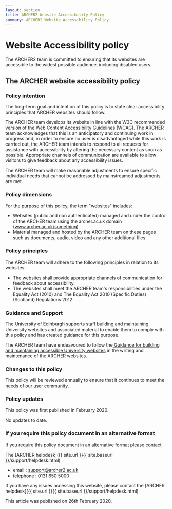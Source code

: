 ```yaml
---
layout: section
title: ARCHER2 Website Accessibility Policy
summary: ARCHER2 Website Accessibility Policy 
---
```


# Website Accessibility policy

The ARCHER2 team is committed to ensuring that its websites are accessible to the widest possible audience, including disabled users.

## The ARCHER website accessibility policy
### Policy intention

The long-term goal and intention of this policy is to state clear accessibility principles that ARCHER websites should follow.

The ARCHER team develops its website in line with the W3C recommended version of the Web Content Accessibility Guidelines (WCAG). The ARCHER team acknowledges that this is an anticipatory and continuing work in progress and, in order to ensure no user is disadvantaged while this work is carried out, the ARCHER team intends to respond to all requests for assistance with accessibility by altering the necessary content as soon as possible. Appropriate channels of communication are available to allow visitors to give feedback about any accessibility issues.

The ARCHER team will make reasonable adjustments to ensure specific individual needs that cannot be addressed by mainstreamed adjustments are met.

### Policy dimensions

For the purpose of this policy, the term "websites" includes:

*    Websites (public and non authenticated) managed and under the control of the ARCHER team using the archer.ac.uk domain (www.archer.ac.uk/something).
*    Material managed and hosted by the ARCHER team on these pages such as documents, audio, video and any other additional files.

### Policy principles

The ARCHER team will adhere to the following principles in relation to its websites:

*    The websites shall provide appropriate channels of communication for feedback about accessibility.
*    The websites shall meet the ARCHER team's responsibilities under the Equality Act (2010) and The Equality Act 2010 (Specific Duties) (Scotland) Regulations 2012.

### Guidance and Support

The University of Edinburgh supports staff building and maintaining University websites and associated material to enable them to comply with this policy and has created guidance for this purpose.

The ARCHER team have endeavoured to follow the[ Guidance for building and maintaining accessible University websites](https://www.wiki.ed.ac.uk/display/WAG/Web+Accessibility+Guidance+Home) in the writing and maintenance of the ARCHER websites.

### Changes to this policy

This policy will be reviewed annually to ensure that it continues to meet the needs of our user community.

### Policy updates

This policy was first published in February 2020.

No updates to date.

### If you require this policy document in an alternative format
If you require this policy document in an alternative format please contact

The [ARCHER helpdesk]({{ site.url }}{{ site.baseurl }}/support/helpdesk.html)

*    email : support@archer2.ac.uk
*    telephone : 0131 650 5000

If you have any issues accessing this website, please contact the [ARCHER helpdesk]({{ site.url }}{{ site.baseurl }}/support/helpdesk.html)

This article was published on 26th February 2020.